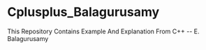 # Cplusplus_Balagurusamy
This Repository Contains Example And Explanation From C++ -- E. Balagurusamy
